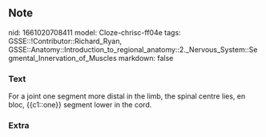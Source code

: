 ## Note
nid: 1661020708411
model: Cloze-chrisc-ff04e
tags: GSSE::!Contributor::Richard_Ryan, GSSE::Anatomy::Introduction_to_regional_anatomy::2._Nervous_System::Segmental_Innervation_of_Muscles
markdown: false

### Text
<div class='toggle'>
  For a joint one segment more distal in the limb, the spinal
  centre lies, en bloc, {{c1::one}} segment lower in the cord.
</div>

### Extra

